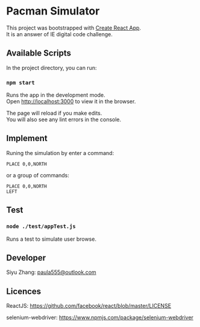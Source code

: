 # Pacman Simulator           
This project was bootstrapped with [Create React App](https://github.com/facebook/create-react-app).                       
It is an answer of IE digital code challenge.

## Available Scripts                     

In the project directory, you can run:

### `npm start`      

Runs the app in the development mode.<br>
Open [http://localhost:3000](http://localhost:3000) to view it in the browser.

The page will reload if you make edits.<br>
You will also see any lint errors in the console.

## Implement        

Runing the simulation by enter a command:           

`PLACE 0,0,NORTH`           

or a group of commands:
```
PLACE 0,0,NORTH
LEFT
```

## Test                 
### `node ./test/appTest.js`    

Runs a test to simulate user browse.

## Developer                 

Siyu Zhang: paula555@outlook.com

## Licences          
 
ReactJS: https://github.com/facebook/react/blob/master/LICENSE              

selenium-webdriver: https://www.npmjs.com/package/selenium-webdriver

